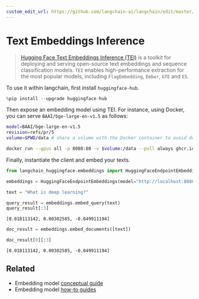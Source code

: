 ```yaml
---
custom_edit_url: https://github.com/langchain-ai/langchain/edit/master/docs/docs/integrations/text_embedding/text_embeddings_inference.ipynb
---
```

# Text Embeddings Inference

>[Hugging Face Text Embeddings Inference (TEI)](https://huggingface.co/docs/text-embeddings-inference/index) is a toolkit for deploying and serving open-source
> text embeddings and sequence classification models. `TEI` enables high-performance extraction for the most popular models,
>including `FlagEmbedding`, `Ember`, `GTE` and `E5`.

To use it within langchain, first install `huggingface-hub`.


```python
%pip install --upgrade huggingface-hub
```

Then expose an embedding model using TEI. For instance, using Docker, you can serve `BAAI/bge-large-en-v1.5` as follows:

```bash
model=BAAI/bge-large-en-v1.5
revision=refs/pr/5
volume=$PWD/data # share a volume with the Docker container to avoid downloading weights every run

docker run --gpus all -p 8080:80 -v $volume:/data --pull always ghcr.io/huggingface/text-embeddings-inference:0.6 --model-id $model --revision $revision
```

Finally, instantiate the client and embed your texts.


```python
from langchain_huggingface.embeddings import HuggingFaceEndpointEmbeddings
```


```python
embeddings = HuggingFaceEndpointEmbeddings(model="http://localhost:8080")
```


```python
text = "What is deep learning?"
```


```python
query_result = embeddings.embed_query(text)
query_result[:3]
```



```output
[0.018113142, 0.00302585, -0.049911194]
```



```python
doc_result = embeddings.embed_documents([text])
```


```python
doc_result[0][:3]
```



```output
[0.018113142, 0.00302585, -0.049911194]
```



## Related

- Embedding model [conceptual guide](/docs/concepts/#embedding-models)
- Embedding model [how-to guides](/docs/how_to/#embedding-models)
